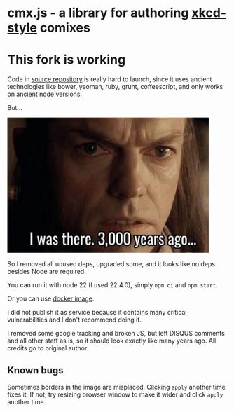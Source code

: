 # cmx.js - a library for authoring [xkcd-style](http://xkcd.com) comixes

# This fork is working
Code in [source repository](https://github.com/darwin/cmx.js) is really hard to launch, since it uses ancient technologies
like bower, yeoman, ruby, grunt, coffeescript, and only works on ancient node versions.

But...

![wasthere.png](wasthere.png)

So I removed all unused deps, upgraded some, and it looks like no deps besides Node are required.

You can run it with node 22 (I used 22.4.0), simply `npm ci` and `npm start`.

Or you can use [docker image](docker-compose.yml).

I did not publish it as service because it contains many critical vulnerabilities and I don't recommend doing it.

I removed some google tracking and broken JS, but left DISQUS comments and all other staff as is,
so it should look exactly like many years ago. All credits go to original author.

## Known bugs

Sometimes borders in the image are misplaced. Clicking `apply` another time fixes it. If not, try resizing browser window to make it wider and click `apply` another time.
